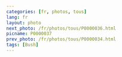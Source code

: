 ```yaml
---
categories: [fr, photos, tous]
lang: fr
layout: photo
next_photo: /fr/photos/tous/P0000036.html
picname: P0000037
prev_photo: /fr/photos/tous/P0000034.html
tags: [Bush]
---
```

